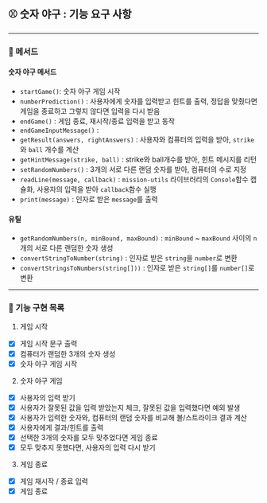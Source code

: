 ## ⚾️ 숫자 야구 : 기능 요구 사항

---

### 📌 메서드

#### 숫자 야구 메서드

- `startGame()`: 숫자 야구 게임 시작
- `numberPrediction()` : 사용자에게 숫자를 입력받고 힌트를 출력, 정답을 맞췄다면 게임을 종료하고 그렇지 않다면 입력을 다시 받음
- `endGame()` : 게임 종료, 재시작/종료 입력을 받고 동작
- `endGameInputMessage()` :
- `getResult(answers, rightAnswers)` : 사용자와 컴퓨터의 입력을 받아, `strike`와 `ball` 개수를 계산
- `getHintMessage(strike, ball)` : strike와 ball개수를 받아, 힌트 메시지를 리턴
- `setRandomNumbers()` : 3개의 서로 다른 랜덤 숫자를 받아, 컴퓨터의 수로 지정
- `readLine(message, callback)` : `mission-utils` 라이브러리의 `Console`함수 캡슐화, 사용자의 입력을 받아 `callback`함수 실행
- `print(message)` : 인자로 받은 `message`를 출력

#### 유틸

- `getRandomNumbers(n, minBound, maxBound)` : `minBound` ~ `maxBound` 사이의 `n`개의 서로 다른 랜덤한 숫자 생성
- `convertStringToNumber(string)` : 인자로 받은 `string`을 `number`로 변환
- `convertStringsToNumbers(string[]))` : 인자로 받은 `string[]`를 `number[]`로 변환

---

### 🔨 기능 구현 목록

1. 게임 시작

- [x] 게임 시작 문구 출력
- [x] 컴퓨터가 랜덤한 3개의 숫자 생성
- [x] 숫자 야구 게임 시작

2. 숫자 야구 게임

- [x] 사용자의 입력 받기
- [x] 사용자가 잘못된 값을 입력 받았는지 체크, 잘못된 값을 입력했다면 예외 발생
- [x] 사용자가 입력한 숫자와, 컴퓨터의 랜덤 숫자를 비교해 볼/스트라이크 결과 계산
- [x] 사용자에게 결과/힌트를 출력
- [x] 선택한 3개의 숫자를 모두 맞추었다면 게임 종료
- [x] 모두 맞추지 못했다면, 사용자의 입력 다시 받기

3. 게임 종료

- [x] 게임 재시작 / 종료 입력
- [x] 게임 종료
